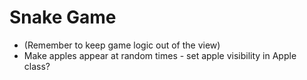 # Snake Game
- (Remember to keep game logic out of the view)
- Make apples appear at random times - set apple visibility in Apple class?
